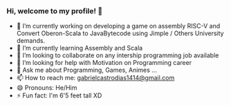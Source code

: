 ### Hi, welcome to my profile! 👋


- 🔭 I’m currently working on developing a game on assembly RISC-V and Convert Oberon-Scala to JavaBytecode using Jimple / Others University demands.
- 🌱 I’m currently learning Assembly and Scala 
- 👯 I’m looking to collaborate on any intership programming job available
- 🤔 I’m looking for help with Motivation on Programming career
- 💬 Ask me about Programming, Games, Animes ...
- 📫 How to reach me: gabrielcastrodias1414@gmail.com 
- 😄 Pronouns: He/Him
- ⚡ Fun fact: I'm 6'5 feet tall  XD

